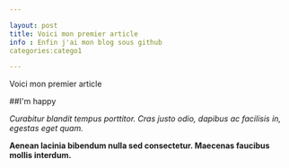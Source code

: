 ```yaml
---

layout: post
title: Voici mon premier article
info : Enfin j'ai mon blog sous github
categories:catego1

---
```


Voici mon premier article

##I'm happy

*Curabitur blandit tempus porttitor. Cras justo odio, dapibus ac facilisis in, egestas eget quam.*

**Aenean lacinia bibendum nulla sed consectetur. Maecenas faucibus mollis interdum.**